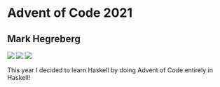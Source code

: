 # Advent of Code 2021
## Mark Hegreberg
![](https://img.shields.io/badge/day%20📅-17-blue)
![](https://img.shields.io/badge/days%20completed-3-red)
![](https://img.shields.io/badge/stars%20⭐-6-yellow)


This year I decided to learn Haskell by doing Advent of Code entirely in Haskell!
